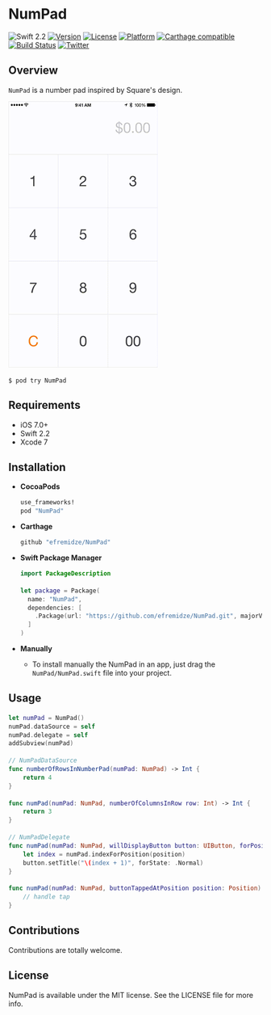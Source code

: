# NumPad

![Swift 2.2](https://img.shields.io/badge/Swift-2.2-orange.svg)
[![Version](https://img.shields.io/cocoapods/v/NumPad.svg?style=flat)](http://cocoapods.org/pods/NumPad)
[![License](https://img.shields.io/cocoapods/l/NumPad.svg?style=flat)](http://cocoapods.org/pods/NumPad)
[![Platform](https://img.shields.io/cocoapods/p/NumPad.svg?style=flat)](http://cocoapods.org/pods/NumPad)
[![Carthage compatible](https://img.shields.io/badge/Carthage-compatible-4BC51D.svg?style=flat)](https://github.com/Carthage/Carthage)
[![Build Status](https://travis-ci.org/efremidze/NumPad.svg)](https://travis-ci.org/efremidze/NumPad)
[![Twitter](https://img.shields.io/badge/Twitter-@lasha_-blue.svg?style=flat)](http://twitter.com/lasha_)

## Overview

`NumPad` is a number pad inspired by Square's design.

![NumPad Screenshot](Screenshots/example.gif)

```
$ pod try NumPad
```

## Requirements
* iOS 7.0+
* Swift 2.2
* Xcode 7

## Installation
* **CocoaPods**
  ```ruby
  use_frameworks!
  pod "NumPad"
  ```

* **Carthage**
  ```ruby
  github "efremidze/NumPad"
  ```

* **Swift Package Manager**
  ```swift
  import PackageDescription

  let package = Package(
    name: "NumPad",
    dependencies: [
      .Package(url: "https://github.com/efremidze/NumPad.git", majorVersion: 1)
    ]
  )
  ```

* **Manually**
  * To install manually the NumPad in an app, just drag the `NumPad/NumPad.swift` file into your project.

## Usage

```swift
let numPad = NumPad()
numPad.dataSource = self
numPad.delegate = self
addSubview(numPad)

// NumPadDataSource
func numberOfRowsInNumberPad(numPad: NumPad) -> Int {
    return 4
}

func numPad(numPad: NumPad, numberOfColumnsInRow row: Int) -> Int {
    return 3
}

// NumPadDelegate
func numPad(numPad: NumPad, willDisplayButton button: UIButton, forPosition position: Position) {
    let index = numPad.indexForPosition(position)
    button.setTitle("\(index + 1)", forState: .Normal)
}

func numPad(numPad: NumPad, buttonTappedAtPosition position: Position) {
    // handle tap
}

```

## Contributions

Contributions are totally welcome.

## License

NumPad is available under the MIT license. See the LICENSE file for more info.
